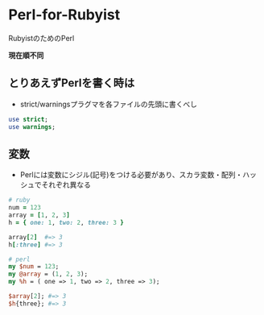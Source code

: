 Perl-for-Rubyist
================

RubyistのためのPerl

**現在順不同**

とりあえずPerlを書く時は
--------

- strict/warningsプラグマを各ファイルの先頭に書くべし

```perl
use strict;
use warnings;
```

変数
--------

- Perlには変数にシジル(記号)をつける必要があり、スカラ変数・配列・ハッシュでそれぞれ異なる

```ruby
# ruby
num = 123
array = [1, 2, 3]
h = { one: 1, two: 2, three: 3 }

array[2]  #=> 3
h[:three] #=> 3
```
```perl
# perl
my $num = 123;
my @array = (1, 2, 3);
my %h = ( one => 1, two => 2, three => 3);

$array[2]; #=> 3
$h{three}; #=> 3
```

